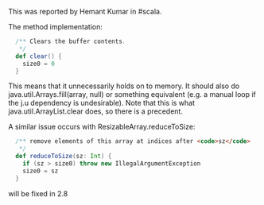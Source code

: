 This was reported by Hemant Kumar in #scala.

The method implementation:

```scala
  /** Clears the buffer contents.
   */
  def clear() {
    size0 = 0
  }
```

This means that it unnecessarily holds on to memory. It should also do java.util.Arrays.fill(array, null) or something equivalent (e.g. a manual loop if the j.u dependency is undesirable). Note that this is what java.util.ArrayList.clear does, so there is a precedent.

A similar issue occurs with ResizableArray.reduceToSize:

```scala
  /** remove elements of this array at indices after <code>sz</code> 
   */
  def reduceToSize(sz: Int) {
    if (sz > size0) throw new IllegalArgumentException
    size0 = sz
  }
```
will be fixed in 2.8
